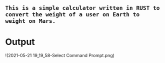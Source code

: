 `This is a simple calculator written in RUST to convert the weight of a user on Earth to weight on Mars.`
---
# Output 
!(2021-05-21 19_19_58-Select Command Prompt.png)
